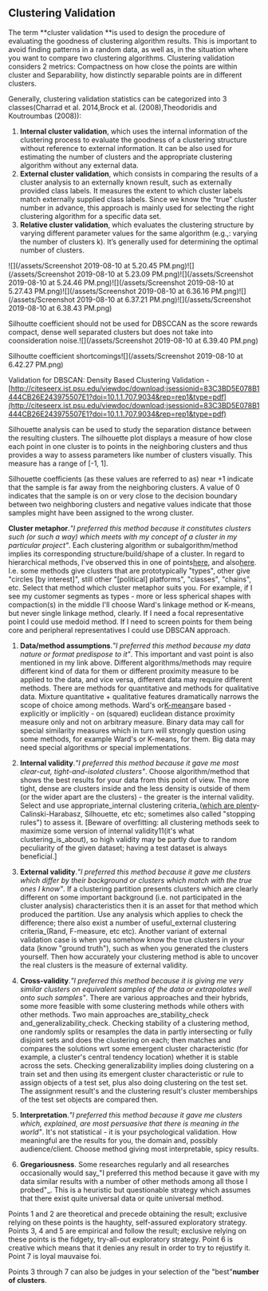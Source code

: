 ## Clustering Validation

The term **cluster validation **is used to design the procedure of evaluating the goodness of clustering algorithm results. This is important to avoid finding patterns in a random data, as well as, in the situation where you want to compare two clustering algorithms. Clustering validation considers 2 metrics: Compactness on how close the points are within cluster and Separability, how distinctly separable points are in different clusters.

Generally, clustering validation statistics can be categorized into 3 classes\(Charrad et al. 2014,Brock et al. \(2008\),Theodoridis and Koutroumbas \(2008\)\):

1. **Internal cluster validation**, which uses the internal information of the clustering process to evaluate the goodness of a clustering structure without reference to external information. It can be also used for estimating the number of clusters and the appropriate clustering algorithm without any external data.
2. **External cluster validation**, which consists in comparing the results of a cluster analysis to an externally known result, such as externally provided class labels. It measures the extent to which cluster labels match externally supplied class labels. Since we know the “true” cluster number in advance, this approach is mainly used for selecting the right clustering algorithm for a specific data set.
3. **Relative cluster validation**, which evaluates the clustering structure by varying different parameter values for the same algorithm \(e.g.,: varying the number of clusters k\). It’s generally used for determining the optimal number of clusters.

![](/assets/Screenshot 2019-08-10 at 5.20.45 PM.png)![](/assets/Screenshot 2019-08-10 at 5.23.09 PM.png)![](/assets/Screenshot 2019-08-10 at 5.24.46 PM.png)![](/assets/Screenshot 2019-08-10 at 5.27.43 PM.png)![](/assets/Screenshot 2019-08-10 at 6.36.16 PM.png)![](/assets/Screenshot 2019-08-10 at 6.37.21 PM.png)![](/assets/Screenshot 2019-08-10 at 6.38.43 PM.png)

Silhoutte coefficient should not be used for DBSCCAN as the score rewards compact, dense well separated clusters but does not take into coonsideration noise.![](/assets/Screenshot 2019-08-10 at 6.39.40 PM.png)

Silhoutte coefficient shortcomings![](/assets/Screenshot 2019-08-10 at 6.42.27 PM.png)

Validation for DBSCAN: Density Based Clustering Validation - [http://citeseerx.ist.psu.edu/viewdoc/download;jsessionid=83C3BD5E078B1444CB26E243975507E1?doi=10.1.1.707.9034&rep=rep1&type=pdf](http://citeseerx.ist.psu.edu/viewdoc/download;jsessionid=83C3BD5E078B1444CB26E243975507E1?doi=10.1.1.707.9034&rep=rep1&type=pdf)

Silhouette analysis can be used to study the separation distance between the resulting clusters. The silhouette plot displays a measure of how close each point in one cluster is to points in the neighboring clusters and thus provides a way to assess parameters like number of clusters visually. This measure has a range of \[-1, 1\].

Silhouette coefficients \(as these values are referred to as\) near +1 indicate that the sample is far away from the neighboring clusters. A value of 0 indicates that the sample is on or very close to the decision boundary between two neighboring clusters and negative values indicate that those samples might have been assigned to the wrong cluster.

**Cluster metaphor**._"I preferred this method because it constitutes clusters such \(or such a way\) which meets with my concept of a cluster in my particular project"_. Each clustering algorithm or subalgorithm/method implies its corresponding structure/build/shape of a cluster. In regard to hierarchical methods, I've observed this in one of points[here](https://stats.stackexchange.com/a/63549/3277), and also[here](https://stats.stackexchange.com/q/195446/3277). I.e. some methods give clusters that are prototypically "types", other give "circles \[by interest\]", still other "\[political\] platforms", "classes", "chains", etc. Select that method which cluster metaphor suits you. For example, if I see my customer segments as types - more or less spherical shapes with compaction\(s\) in the middle I'll choose Ward's linkage method or K-means, but never single linkage method, clearly. If I need a focal representative point I could use medoid method. If I need to screen points for them being core and peripheral representatives I could use DBSCAN approach.

1. **Data/method assumptions**._"I preferred this method because my data nature or format predispose to it"_. This important and vast point is also mentioned in my link above. Different algorithms/methods may require different kind of data for them or different proximity measure to be applied to the data, and vice versa, different data may require different methods. There are methods for quantitative and methods for qualitative data. Mixture quantitative + qualitative features dramatically narrows the scope of choice among methods. Ward's or[K-means](https://stats.stackexchange.com/q/81481/3277)are based - explicitly or implicitly - on \(squared\) euclidean distance proximity measure only and not on arbitrary measure. Binary data may call for special similarity measures which in turn will strongly question using some methods, for example Ward's or K-means, for them. Big data may need special algorithms or special implementations.

2. **Internal validity**._"I preferred this method because it gave me most clear-cut, tight-and-isolated clusters"_. Choose algorithm/method that shows the best results for your data from this point of view. The more tight, dense are clusters inside and the less density is outside of them \(or the wider apart are the clusters\) - the greater is the internal validity. Select and use appropriate_internal clustering criteria_\([which are plenty](https://stats.stackexchange.com/q/21807/3277)- Calinski-Harabasz, Silhouette, etc etc; sometimes also called "stopping rules"\) to assess it. \[Beware of overfitting: all clustering methods seek to maximize some version of internal validity11\(it's what clustering_is_about\), so high validity may be partly due to random peculiarity of the given dataset; having a test dataset is always beneficial.\]

3. **External validity**._"I preferred this method because it gave me clusters which differ by their background or clusters which match with the true ones I know"_. If a clustering partition presents clusters which are clearly different on some important background \(i.e. not participated in the cluster analysis\) characteristics then it is an asset for that method which produced the partition. Use any analysis which applies to check the difference; there also exist a number of useful_external clustering criteria_\(Rand, F-measure, etc etc\). Another variant of external validation case is when you somehow know the true clusters in your data \(know "ground truth"\), such as when you generated the clusters yourself. Then how accurately your clustering method is able to uncover the real clusters is the measure of external validity.

4. **Cross-validity**._"I preferred this method because it is giving me very similar clusters on equivalent samples of the data or extrapolates well onto such samples"_. There are various approaches and their hybrids, some more feasible with some clustering methods while others with other methods. Two main approaches are_stability_check and_generalizability_check. Checking stability of a clustering method, one randomly splits or resamples the data in partly intersecting or fully disjoint sets and does the clustering on each; then matches and compares the solutions wrt some emergent cluster characteristic \(for example, a cluster's central tendency location\) whether it is stable across the sets. Checking generalizability implies doing clustering on a train set and then using its emergent cluster characteristic or rule to assign objects of a test set, plus also doing clustering on the test set. The assignment result's and the clustering result's cluster memberships of the test set objects are compared then.

5. **Interpretation**._"I preferred this method because it gave me clusters which, explained, are most persuasive that there is meaning in the world"_. It's not statistical - it is your psychological validation. How meaningful are the results for you, the domain and, possibly audience/client. Choose method giving most interpretable, spicy results.

6. **Gregariousness**. Some researches regularly and all researches occasionally would say_"I preferred this method because it gave with my data similar results with a number of other methods among all those I probed"_. This is a heuristic but questionable strategy which assumes that there exist quite universal data or quite universal method.

Points 1 and 2 are theoretical and precede obtaining the result; exclusive relying on these points is the haughty, self-assured exploratory strategy. Points 3, 4 and 5 are empirical and follow the result; exclusive relying on these points is the fidgety, try-all-out exploratory strategy. Point 6 is creative which means that it denies any result in order to try to rejustify it. Point 7 is loyal mauvaise foi.

Points 3 through 7 can also be judges in your selection of the "best"**number of clusters**.

